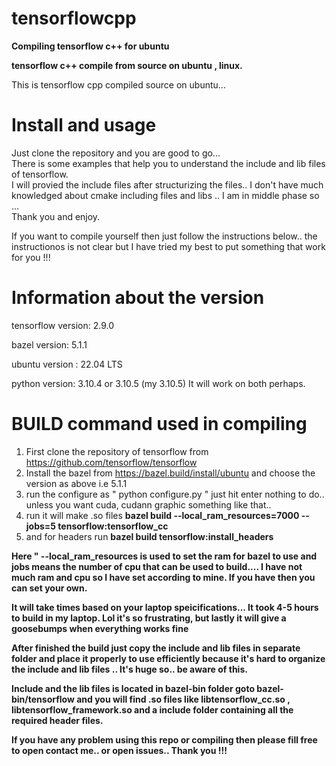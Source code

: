 # tensorflowcpp

<b>Compiling tensorflow c++ for ubuntu</b>

<b>tensorflow c++ compile from source on ubuntu , linux.</b>

This is tensorflow cpp compiled source on ubuntu...

# Install and usage 

Just clone the repository and you are good to go... <br>
There is some examples that help you to understand the include and lib files of tensorflow. <br>
I will provied the include files after structurizing the files.. I don't have 
much knowledged about cmake including files and libs .. I am in middle phase so ... <br>Thank you and enjoy.

If you want to compile yourself then just follow the instructions below..
the instructionos is not clear but I have tried my best to put something that work for you !!!

# Information about the version 

tensorflow version: 2.9.0

bazel version: 5.1.1

ubuntu version : 22.04 LTS

python version: 3.10.4 or 3.10.5 (my 3.10.5) It will work on both perhaps.

# BUILD command used in compiling 

1. First clone the repository of tensorflow from https://github.com/tensorflow/tensorflow
2. Install the bazel from https://bazel.build/install/ubuntu and choose the version as above i.e 5.1.1
3. run the configure as " python configure.py " just hit enter nothing to do.. unless you want cuda, cudann graphic something like that.. 
4.  run it will make .so files <b>bazel build --local_ram_resources=7000 --jobs=5 tensorflow:tensorflow_cc</b>
5.  and for headers run <b> bazel build tensorflow:install_headers<b>

Here " --local_ram_resources is used to set the ram for bazel to use and jobs means the number of cpu that can be used to build....
I have not much ram and cpu so I have set according to mine. If you have then you can set your own.

It will take times based on your laptop speicifications... It took 4-5 hours to build in my laptop. Lol it's so frustrating, but lastly it will 
give a goosebumps when everything works fine 

After finished the build just copy the include and lib files in separate folder and place it properly to use efficiently because it's hard to organize the 
 include and lib files .. It's huge so.. be aware of this.
 
 Include and the lib files is located in bazel-bin folder goto bazel-bin/tensorflow and you will find .so files like libtensorflow_cc.so , libtensorflow_framework.so and a include folder containing all the required header files.
 

If you have any problem using this repo or compiling then please fill free to open contact me.. or open issues.. Thank you !!!
